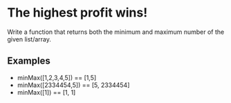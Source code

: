<h1>The highest profit wins!</h1>

<p>Write a function that returns both the minimum and maximum number of the given list/array.</p>
<h2>Examples</h2>

<ul>
<li>minMax([1,2,3,4,5])   == [1,5]</li>
<li>minMax([2334454,5])   == [5, 2334454]</li>
<li>minMax([1])           == [1, 1]</li>
</ul>

